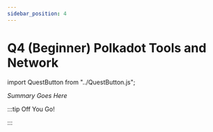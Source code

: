 ```yaml
---
sidebar_position: 4
---
```


# Q4 (Beginner) Polkadot Tools and Network
import QuestButton from "../QuestButton.js";

_Summary Goes Here_

:::tip Off You Go!

<QuestButton text="Quest" />

:::

